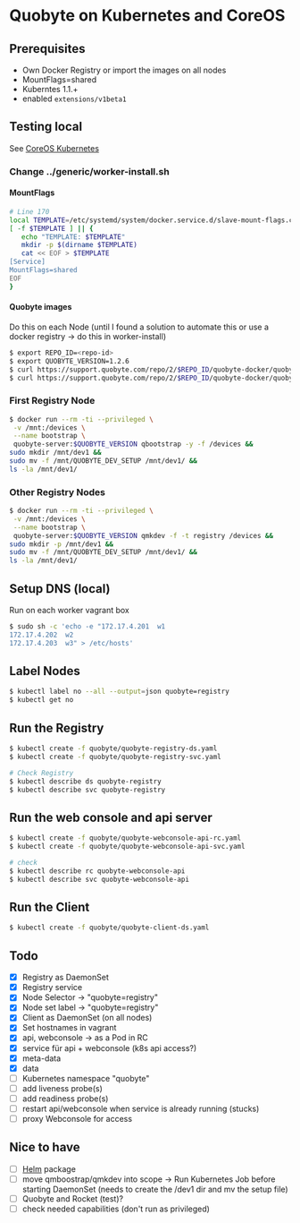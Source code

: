 # Quobyte on Kubernetes and CoreOS

## Prerequisites

- Own Docker Registry or import the images on all nodes
- MountFlags=shared
- Kuberntes 1.1.+
- enabled `extensions/v1beta1`

## Testing local

See [CoreOS Kubernetes](https://github.com/coreos/coreos-kubernetes/blob/master/Documentation/kubernetes-on-vagrant.md)

### Change ../generic/worker-install.sh

#### MountFlags

```Bash
# Line 170
local TEMPLATE=/etc/systemd/system/docker.service.d/slave-mount-flags.conf
[ -f $TEMPLATE ] || {
   echo "TEMPLATE: $TEMPLATE"
   mkdir -p $(dirname $TEMPLATE)
   cat << EOF > $TEMPLATE
[Service]
MountFlags=shared
EOF
}
```

#### Quobyte images

Do this on each Node (until I found a solution to automate this or use a docker registry -> do this in worker-install)

```Bash
$ export REPO_ID=<repo-id>
$ export QUOBYTE_VERSION=1.2.6
$ curl https://support.quobyte.com/repo/2/$REPO_ID/quobyte-docker/quobyte-server-image_$QUOBYTE_VERSION.tar.bzip2 | bunzip2 -c | docker load
$ curl https://support.quobyte.com/repo/2/$REPO_ID/quobyte-docker/quobyte-client-image_$QUOBYTE_VERSION.tar.bzip2 | bunzip2 -c | docker load
```

### First Registry Node

```Bash
$ docker run --rm -ti --privileged \
 -v /mnt:/devices \
 --name bootstrap \
 quobyte-server:$QUOBYTE_VERSION qbootstrap -y -f /devices &&
sudo mkdir /mnt/dev1 &&
sudo mv -f /mnt/QUOBYTE_DEV_SETUP /mnt/dev1/ &&
ls -la /mnt/dev1/
```

### Other Registry Nodes

```Bash
$ docker run --rm -ti --privileged \
 -v /mnt:/devices \
 --name bootstrap \
 quobyte-server:$QUOBYTE_VERSION qmkdev -f -t registry /devices &&
sudo mkdir -p /mnt/dev1 &&
sudo mv -f /mnt/QUOBYTE_DEV_SETUP /mnt/dev1/ &&
ls -la /mnt/dev1/
```

## Setup DNS (local)

Run on each worker vagrant box

```bash
$ sudo sh -c 'echo -e "172.17.4.201  w1
172.17.4.202  w2
172.17.4.203  w3" > /etc/hosts'
```

## Label Nodes

```bash
$ kubectl label no --all --output=json quobyte=registry
$ kubectl get no
```

## Run the Registry

```bash
$ kubectl create -f quobyte/quobyte-registry-ds.yaml
$ kubectl create -f quobyte/quobyte-registry-svc.yaml

# Check Registry
$ kubectl describe ds quobyte-registry
$ kubectl describe svc quobyte-registry
```

## Run the web console and api server

```bash
$ kubectl create -f quobyte/quobyte-webconsole-api-rc.yaml
$ kubectl create -f quobyte/quobyte-webconsole-api-svc.yaml

# check
$ kubectl describe rc quobyte-webconsole-api
$ kubectl describe svc quobyte-webconsole-api
```

## Run the Client

```bash
$ kubectl create -f quobyte/quobyte-client-ds.yaml
```

## Todo

- [x] Registry as DaemonSet
- [x] Registry service
- [x] Node Selector -> "quobyte=registry"
- [x] Node set label -> "quobyte=registry"
- [x] Client as DaemonSet (on all nodes)
- [x] Set hostnames in vagrant
- [x] api, webconsole -> as a Pod in RC
- [x] service für api + webconsole (k8s api access?)
- [x] meta-data
- [x] data
- [ ] Kubernetes namespace "quobyte"
- [ ] add liveness probe(s)
- [ ] add readiness probe(s)
- [ ] restart api/webconsole when service is already running (stucks)
- [ ] proxy Webconsole for access

## Nice to have

- [ ] [Helm](http://helm.sh) package
- [ ] move qmboostrap/qmkdev into scope -> Run Kubernetes Job before starting DaemonSet (needs to create the /dev1 dir and mv the setup file)
- [ ] Quobyte and Rocket (test)?
- [ ] check needed capabilities (don't run as privileged)
